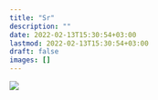 ```yaml
---
title: "Sr"
description: ""
date: 2022-02-13T15:30:54+03:00
lastmod: 2022-02-13T15:30:54+03:00
draft: false
images: []
---
```

<div class="col-lg img-fluid">
    <img src="https://placeimg.com/480/480/nature/sepia">
</div>